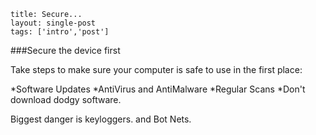 ```
title: Secure...
layout: single-post
tags: ['intro','post']

```

###Secure the device first

Take steps to make sure your computer is safe to use in the first place:

*Software Updates
*AntiVirus and AntiMalware
*Regular Scans
*Don't download dodgy software.

Biggest danger is keyloggers. and Bot Nets.